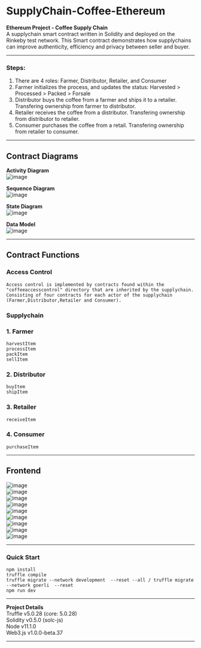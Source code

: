 # SupplyChain-Coffee-Ethereum
**Ethereum Project - Coffee Supply Chain**  
A supplychain smart contract written in Solidity and deployed on the Rinkeby test network. This Smart contract demonstrates how supplychains can improve authenticity, efficiency and privacy between seller and buyer.
****
### Steps:
1. There are 4 roles: Farmer, Distributor, Retailer, and Consumer
2. Farmer initializes the process, and updates the status: Harvested > Processed > Packed > Forsale
3. Distributor buys the coffee from a farmer and ships it to a retailer. Transfering ownership from farmer to distributor.
4. Retailer receives the coffee from a distributor. Transfering ownership from distributor to retailer.
5. Consumer purchases the coffee from a retail. Transfering ownership from retailer to consumer.
****
**Contract Diagrams**  
--- 
**Activity Diagram**  
![image](https://github.com/DavidCLi/SupplyChain-Coffee-Ethereum/blob/master/Project%20write-up/Activity_Diagram.jpg)  
  
**Sequence Diagram**  
![image](https://github.com/DavidCLi/SupplyChain-Coffee-Ethereum/blob/master/Project%20write-up/Sequence_Diagram.jpg)  
  
**State Diagram**  
![image](https://github.com/DavidCLi/SupplyChain-Coffee-Ethereum/blob/master/Project%20write-up/State_Diagram.png)  
  
**Data Model**  
![image](https://github.com/DavidCLi/SupplyChain-Coffee-Ethereum/blob/master/Project%20write-up/Data_Model.jpg)  
****
**Contract Functions**  
--- 
### Access Control
    Access control is implemented by contracts found within the "coffeeaccesscontrol" directory that are inherited by the supplychain.  
    Consisting of four contracts for each actor of the supplychain (Farmer,Distributor,Retailer and Consumer).
  
### Supplychain  
### 1. Farmer    
    harvestItem  
    processItem  
    packItem  
    sellItem  
### 2. Distributor      
    buyItem  
    shipItem  
### 3. Retailer        
    receiveItem  
### 4. Consumer        
    purchaseItem  
  
****
**Frontend**  
--- 
![image](https://github.com/DavidCLi/SupplyChain-Coffee-Ethereum/blob/master/pics/Add_Roles.JPG)    
![image](https://github.com/DavidCLi/SupplyChain-Coffee-Ethereum/blob/master/pics/Validate.JPG)    
![image](https://github.com/DavidCLi/SupplyChain-Coffee-Ethereum/blob/master/pics/Farmer1.JPG)  
![image](https://github.com/DavidCLi/SupplyChain-Coffee-Ethereum/blob/master/pics/Farmer2.JPG)  
![image](https://github.com/DavidCLi/SupplyChain-Coffee-Ethereum/blob/master/pics/Farmer3.JPG)  
![image](https://github.com/DavidCLi/SupplyChain-Coffee-Ethereum/blob/master/pics/Farmer4.JPG)  
![image](https://github.com/DavidCLi/SupplyChain-Coffee-Ethereum/blob/master/pics/Distributor.JPG)  
![image](https://github.com/DavidCLi/SupplyChain-Coffee-Ethereum/blob/master/pics/Retailer.JPG)  
![image](https://github.com/DavidCLi/SupplyChain-Coffee-Ethereum/blob/master/pics/Consumer.JPG)  
****
### Quick Start
    npm install
    truffle compile
    truffle migrate --network development  --reset --all / truffle migrate --network goerli  --reset
    npm run dev
****
**Project Details**  
Truffle v5.0.28 (core: 5.0.28)  
Solidity v0.5.0 (solc-js)  
Node v11.1.0  
Web3.js v1.0.0-beta.37  
****

